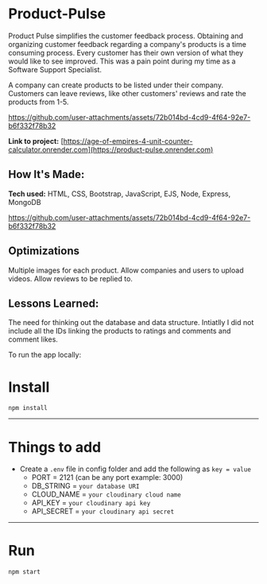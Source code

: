 # Product-Pulse

Product Pulse simplifies the customer feedback process. Obtaining and organizing customer feedback regarding a company's products is a time consuming process. Every customer has their own version of what they would like to see improved. This was a pain point during my time as a Software Support Specialist. 

A company can create products to be listed under their company. Customers can leave reviews, like other customers' reviews and rate the products from 1-5.

https://github.com/user-attachments/assets/72b014bd-4cd9-4f64-92e7-b6f332f78b32

**Link to project:** [https://age-of-empires-4-unit-counter-calculator.onrender.com](https://product-pulse.onrender.com)

## How It's Made:

**Tech used:** HTML, CSS, Bootstrap, JavaScript, EJS, Node, Express, MongoDB


https://github.com/user-attachments/assets/72b014bd-4cd9-4f64-92e7-b6f332f78b32


## Optimizations

Multiple images for each product.
Allow companies and users to upload videos.
Allow reviews to be replied to.

## Lessons Learned:

The need for thinking out the database and data structure. Intiatlly I did not include all the IDs linking the products to ratings and comments and comment likes.


To run the app locally:
# Install

`npm install`

---

# Things to add

- Create a `.env` file in config folder and add the following as `key = value`
  - PORT = 2121 (can be any port example: 3000)
  - DB_STRING = `your database URI`
  - CLOUD_NAME = `your cloudinary cloud name`
  - API_KEY = `your cloudinary api key`
  - API_SECRET = `your cloudinary api secret`

---

# Run

`npm start`
